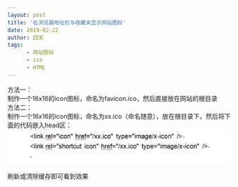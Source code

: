 ```yaml
---
layout: post
title: '在浏览器地址栏与收藏夹显示网站图标'
date: 2019-02-22
author: 四天
tags:
      - 网站图标
      - ico
      - HTML
---
```


方法一：  
制作一个16x16的icon图标，命名为favicon.ico，然后直接放在网站的根目录  
方法二：  
制作一个16x16的icon图标，命名为xx.ico（命名随意），放在根目录下。然后将下面的代码嵌入head区：
![](https://raw.githubusercontent.com/a512154224/a512154224.github.io/master/picture/1004489023.jpg)


刷新或清除缓存即可看到效果
